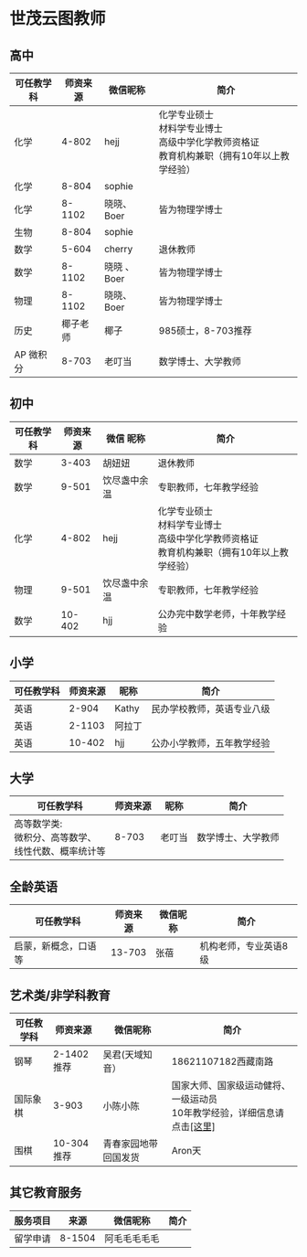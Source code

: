 # 世茂云图教师

## 高中

| 可任教学科 | 师资来源 | 微信昵称    | 简介                                                         |
| ---------- | -------- | ----------- | ------------------------------------------------------------ |
| 化学       | 4-802    | hejj        | 化学专业硕士<br/>材料学专业博士<br/>高级中学化学教师资格证<br/>教育机构兼职（拥有10年以上教学经验） |
| 化学       | 8-804    | sophie      |                                                              |
| 化学       | 8-1102   | 晓晓、Boer  | 皆为物理学博士                                               |
| 生物       | 8-804    | sophie      |                                                              |
| 数学       | 5-604    | cherry      | 退休教师                                                     |
| 数学       | 8-1102   | 晓晓 、Boer | 皆为物理学博士                                               |
| 物理       | 8-1102   | 晓晓、Boer  | 皆为物理学博士                                               |
| 历史       | 椰子老师 | 椰子        | 985硕士，8-703推荐                                           |
| AP 微积分  | 8-703    | 老叮当      | 数学博士、大学教师                                           |

## 初中

| 可任教学科 | 师资来源 | 微信 昵称    | 简介                                                         |
| ---------- | -------- | ------------ | ------------------------------------------------------------ |
| 数学       | 3-403    | 胡妞妞       | 退休教师                                                     |
| 数学       | 9-501    | 饮尽盏中余温 | 专职教师，七年教学经验                                       |
| 化学       | 4-802    | hejj         | 化学专业硕士<br/>材料学专业博士<br/>高级中学化学教师资格证<br/>教育机构兼职（拥有10年以上教学经验） |
| 物理       | 9-501    | 饮尽盏中余温 | 专职教师，七年教学经验                                       |
| 数学       | 10-402   | hjj          | 公办完中数学老师，十年教学经验                               |

## 小学

| 可任教学科 | 师资来源 | 昵称   | 简介                       |
| ---------- | -------- | ------ | -------------------------- |
| 英语       | 2-904    | Kathy  | 民办学校教师，英语专业八级 |
| 英语       | 2-1103   | 阿拉丁 |                            |
| 英语       | 10-402   | hjj    | 公办小学教师，五年教学经验 |

## 大学

| 可任教学科                                                  | 师资来源 | 昵称   | 简介               |
| ----------------------------------------------------------- | -------- | ------ | ------------------ |
| 高等数学类:<br/>微积分、高等数学、<br/>线性代数、概率统计等 | 8-703    | 老叮当 | 数学博士、大学教师 |

## 全龄英语

| 可任教学科           | 师资来源 | 微信昵称 | 简介                  |
| -------------------- | -------- | -------- | --------------------- |
| 启蒙，新概念，口语等 | 13-703   | 张蓓     | 机构老师，专业英语8级 |

## 艺术类/非学科教育

| 可任教学科 | 师资来源   | 微信昵称             | 简介                                                         |
| ---------- | ---------- | -------------------- | ------------------------------------------------------------ |
| 钢琴       | 2-1402推荐 | 吴君(天域知音）      | 18621107182西藏南路                                          |
| 国际象棋   | 3-903      | 小陈小陈             | 国家大师、国家级运动健将、一级运动员<br/>10年教学经验，详细信息请点击[[这里]](./teachers/chenguanqi.html) |
| 围棋       | 10-304推荐 | 青春家园地带回国发货 | Aron天                                                       |

## 其它教育服务

| 服务项目 | 来源   | 微信昵称     | 简介 |
| -------- | ------ | ------------ | ---- |
| 留学申请 | 8-1504 | 阿毛毛毛毛毛 |      |

